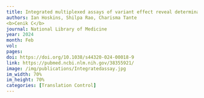 ```yaml
---
title: Integrated multiplexed assays of variant effect reveal determinants of catechol-O-methyltransferase gene expression
authors: Ian Hoskins, Shilpa Rao, Charisma Tante
<b>Cenik C</b>
journal: National Library of Medicine
year: 2024
month: Feb
vol: 
pages: 
doi: https://doi.org/10.1038/s44320-024-00018-9
link: https://pubmed.ncbi.nlm.nih.gov/38355921/
image: /img/publications/Integratedassay.jpg
im_width: 70%
im_height: 70%
categories: [Translation Control]
---
```

